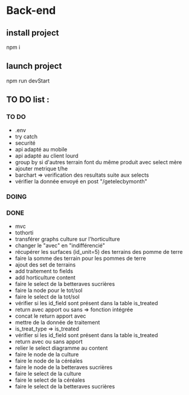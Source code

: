 # Back-end

## install project

npm i

## launch project

npm run devStart

## TO DO list :

### TO DO

- .env
- try catch
- securité
- api adapté au mobile
- api adapté au client lourd
- group by si d'autres terrain font du même produit avec select mère
- ajouter metrique t/he
- barchart => verification des resultats suite aux selects
- vérifier la donnée envoyé en post "/getelecbymonth"

### DOING

### DONE

- mvc
- tothorti
- transférer graphs culture sur l'horticulture
- changer le "avec" en "indifférencié"
- récupérer les surfaces (id_unit=5) des terrains des pomme de terre
- faire la somme des terrain pour les pommes de terre
- ajout des set de terrains
- add traitement to fields
- add horticulture content
- faire le select de la betteraves sucrières
- faire la node pour le tot/sol
- faire le select de la tot/sol
- vérifier si les id_field sont présent dans la table is_treated
- return avec apport ou sans => fonction intégrée
- concat le return apport avec
- mettre de la donnée de traitement
- is_treat_type => is_treated
- vérifier si les id_field sont présent dans la table is_treated
- return avec ou sans apport
- relier le select diagramme au content
- faire le node de la culture
- faire le node de la céréales
- faire le node de la betteraves sucrières
- faire le select de la culture
- faire le select de la céréales
- faire le select de la betteraves sucrières
